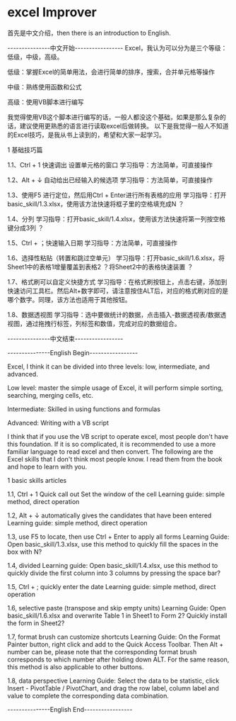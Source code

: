 # excel Improver
首先是中文介绍，then there is an introduction to English.

---------------中文开始-----------------
Excel，我认为可以分为是三个等级：低级，中级，高级。

低级：掌握Excel的简单用法，会进行简单的排序，搜索，合并单元格等操作

中级：熟练使用函数和公式

高级：使用VB脚本进行编写

我觉得使用VB这个脚本进行编写的话，一般人都没这个基础，如果是那么复杂的话，建议使用更熟悉的语言进行读取excel后做转换。
以下是我觉得一般人不知道的Excel技巧，是我从书上读到的，希望和大家一起学习。

1 基础技巧篇

1.1、Ctrl + 1  快速调出 设置单元格的窗口
学习指导：方法简单，可直接操作

1.2、Alt + ↓   自动给出已经输入的候选项
学习指导：方法简单，可直接操作

1.3、使用F5 进行定位，然后用Ctrl + Enter进行所有表格的应用
学习指导：打开basic_skill/1.3.xlsx，使用该方法快速将框子里的空格填充成N ？

1.4、分列
学习指导：打开basic_skill/1.4.xlsx，使用该方法快速将第一列按空格键分成3列 ？

1.5、Ctrl + ；快速输入日期
学习指导：方法简单，可直接操作

1.6、选择性粘贴（转置和跳过空单元）
学习指导：打开basic_skill/1.6.xlsx，将Sheet1中的表格1增量覆盖到表格2 ？将Sheet2中的表格快速装置 ？

1.7、格式刷可以自定义快捷方式
学习指导：在格式刷按钮上，点击右键，添加到快速访问工具栏。然后Alt+数字即可，请注意按住ALT后，对应的格式刷对应的是哪个数字。同理，该方法也适用于其他按钮。

1.8、数据透视图
学习指导：选中要做统计的数据，点击插入-数据透视表/数据透视图，通过拖拽行标签，列标签和数值，完成对应的数据组合。

---------------中文结束-----------------

---------------English Begin-----------------

Excel, I think it can be divided into three levels: low, intermediate, and advanced.

Low level: master the simple usage of Excel, it will perform simple sorting, searching, merging cells, etc.

Intermediate: Skilled in using functions and formulas

Advanced: Writing with a VB script

I think that if you  use the VB script to operate excel, most people don't have this foundation. If it is so complicated, it is recommended to use a more familiar language to read excel and then convert.
The following are the Excel skills that I don't think most people know. I read them from the book and hope to learn with you.

1 basic skills articles

1.1, Ctrl + 1 Quick call out Set the window of the cell
Learning guide: simple method, direct operation

1.2, Alt + ↓ automatically gives the candidates that have been entered
Learning guide: simple method, direct operation

1.3, use F5 to locate, then use Ctrl + Enter to apply all forms
Learning Guide: Open basic_skill/1.3.xlsx, use this method to quickly fill the spaces in the box with N?

1.4, divided
Learning guide: Open basic_skill/1.4.xlsx, use this method to quickly divide the first column into 3 columns by pressing the space bar?

1.5, Ctrl + ; quickly enter the date
Learning guide: simple method, direct operation

1.6, selective paste (transpose and skip empty units)
Learning Guide: Open basic_skill/1.6.xlsx and overwrite Table 1 in Sheet1 to Form 2? Quickly install the form in Sheet2?

1.7, format brush can customize shortcuts
Learning Guide: On the Format Painter button, right click and add to the Quick Access Toolbar. Then Alt + number can be, please note that the corresponding format brush corresponds to which number after holding down ALT. For the same reason, this method is also applicable to other buttons.

1.8, data perspective
Learning Guide: Select the data to be statistic, click Insert - PivotTable / PivotChart, and drag the row label, column label and value to complete the corresponding data combination.

---------------English End-----------------


